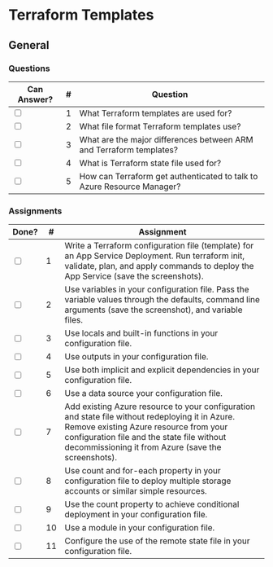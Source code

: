 # Terraform Templates

## General

### Questions

| Can Answer? | # | Question |
| --- | --- | --- |
| <input type="checkbox"> | 1 | What Terraform templates are used for? |
| <input type="checkbox"> | 2 | What file format Terraform templates use? |
| <input type="checkbox"> | 3 | What are the major differences between ARM and Terraform templates? |
| <input type="checkbox"> | 4 | What is Terraform state file used for? |
| <input type="checkbox"> | 5 | How can Terraform get authenticated to talk to Azure Resource Manager? |

### Assignments

| Done? | # | Assignment |
| --- | --- | --- |
| <input type="checkbox"> | 1 | Write a Terraform configuration file (template) for an App Service Deployment. Run terraform init, validate, plan, and apply commands to deploy the App Service (save the screenshots). |
| <input type="checkbox"> | 2 | Use variables in your configuration file. Pass the variable values through the defaults, command line arguments (save the screenshot), and variable files. |
| <input type="checkbox"> | 3 | Use locals and built-in functions in your configuration file. |
| <input type="checkbox"> | 4 | Use outputs in your configuration file. |
| <input type="checkbox"> | 5 | Use both implicit and explicit dependencies in your configuration file. |
| <input type="checkbox"> | 6 | Use a data source your configuration file. |
| <input type="checkbox"> | 7 | Add existing Azure resource to your configuration and state file without redeploying it in Azure. Remove existing Azure resource from your configuration file and the state file without decommissioning it from Azure (save the screenshots). |
| <input type="checkbox"> | 8 | Use count and for-each property in your configuration file to deploy multiple storage accounts or similar simple resources. |
| <input type="checkbox"> | 9 | Use the count property to achieve conditional deployment in your configuration file. |
| <input type="checkbox"> | 10 | Use a module in your configuration file. |
| <input type="checkbox"> | 11 | Configure the use of the remote state file in your configuration file. |
